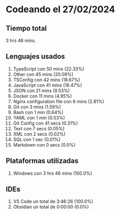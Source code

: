 # Codeando el 27/02/2024

## Tiempo total
3 hrs 46 mins.

## Lenguajes usados
1. TypeScript con 50 mins (22.33%)
1. Other con 45 mins (20.09%)
1. TSConfig con 42 mins (18.67%)
1. JavaScript con 41 mins (18.47%)
1. JSON con 21 mins (9.53%)
1. Docker con 11 mins (4.95%)
1. Nginx configuration file con 6 mins (2.81%)
1. Git con 3 mins (1.59%)
1. Bash con 1 min (0.64%)
1. YAML con 1 min (0.53%)
1. Git Config con 41 secs (0.31%)
1. Text con 7 secs (0.05%)
1. XML con 2 secs (0.02%)
1. SQL con 1 sec (0.01%)
1. Markdown con 0 secs (0.0%)

## Plataformas utilizadas
1. Windows con 3 hrs 46 mins (100.0%)

## IDEs
1. VS Code un total de 3:46:26 (100.0%)
1. Obsidian un total de 0:00:00 (0.0%)
